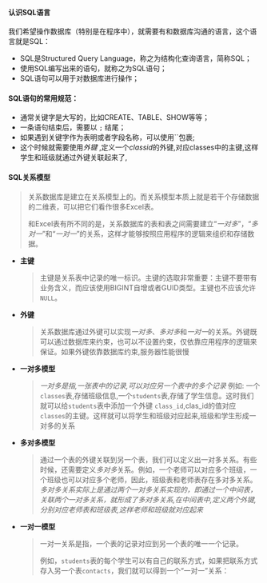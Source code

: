 







#### 认识SQL语言

我们希望操作数据库（特别是在程序中），就需要有和数据库沟通的语言，这个语言就是SQL：

- SQL是Structured Query Language，称之为结构化查询语言，简称SQL；
- 使用SQL编写出来的语句，就称之为SQL语句；
- SQL语句可以用于对数据库进行操作；

#### SQL语句的常用规范：

- 通常关键字是大写的，比如CREATE、TABLE、SHOW等等；
- 一条语句结束后，需要以 `;` 结尾；
- 如果遇到关键字作为表明或者字段名称，可以使用``包裹;
- 这个时候就需要使用*外键* ,定义一个*classid*的外键,对应classes中的主键,这样学生和班级就通过外键关联起来了,



#### SQL关系模型

>   关系数据库是建立在关系模型上的。而关系模型本质上就是若干个存储数据的二维表，可以把它们看作很多Excel表。
>
> 和Excel表有所不同的是，关系数据库的表和表之间需要建立“*一对多*”，“*多对一*”和“*一对一*”的关系，这样才能够按照应用程序的逻辑来组织和存储数据。

- **主键**

  > 主键是关系表中记录的唯一标识。主键的选取非常重要：主键不要带有业务含义，而应该使用BIGINT自增或者GUID类型。主键也不应该允许`NULL`。

- **外键**

  > 关系数据库通过外键可以实现*一对多*、*多对多*和*一对一*的关系。外键既可以通过数据库来约束，也可以不设置约束，仅依靠应用程序的逻辑来保证。如果外键依靠数据库约束,服务器性能很慢

- **一对多模型**

  >   *一对多是指,一张表中的记录,可以对应另一个表中的多个记录* 例如: 一个`classes`表,存储班级信息,一个`students`表,存储了学生信息。这时我们就可以给`students`表中添加一个外键 `class_id`,clas_id的值对应`classes`的主键。这样就可以将学生和班级对应起来,班级和学生形成一对多的关系

- **多对多模型**

  >   通过一个表的外键关联到另一个表，我们可以定义出一对多关系。有些时候，还需要定义*多对多*关系。例如，一个老师可以对应多个班级，一个班级也可以对应多个老师，因此，班级表和老师表存在多对多关系。*多对多关系实际上是通过两个一对多关系实现的，即通过一个中间表，关联两个一对多关系，就形成了多对多关系,在中间表中,定义两个外键,分别对应老师表和班级表,这样老师和班级就对应起来*

- **一对一模型**

  > 一对一关系是指，一个表的记录对应到另一个表的唯一一个记录。
  >
  > 例如，`students`表的每个学生可以有自己的联系方式，如果把联系方式存入另一个表`contacts`，我们就可以得到一个“一对一”关系：





